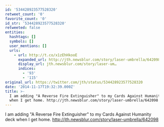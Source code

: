 ```yaml
---
id: '534428923577528320'
retweet_count: '0'
favorite_count: '0'
id_str: '534428923577528320'
retweeted: false
entities:
  hashtags: []
  symbols: []
  user_mentions: []
  urls:
    - url: http://t.co/x1zEhHkooE
      expanded_url: http://jth.newsblur.com/story/laser-umbrella/642098
      display_url: jth.newsblur.com/story/laser-um…
      indices:
        - '93'
        - '115'
original_url: https://twitter.com/jth/status/534428923577528320
date: '2014-11-17T19:32:39.000Z'
title: >-
  I am adding "A Reverse Fire Extinguisher" to my Cards Against Humanity deck
  when I get home. http://jth.newsblur.com/story/laser-umbrella/642098
---
```


I am adding "A Reverse Fire Extinguisher" to my Cards Against Humanity deck when I get home. http://jth.newsblur.com/story/laser-umbrella/642098